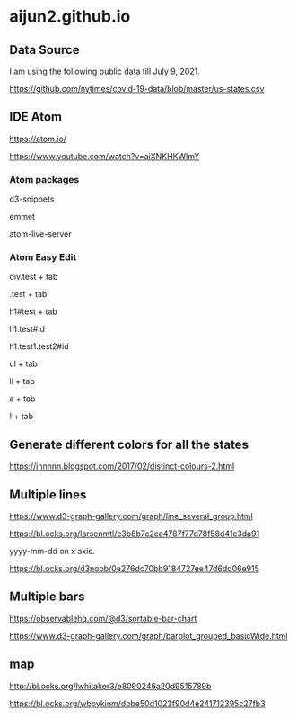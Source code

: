 # aijun2.github.io

## Data Source
I am using the following public data till July 9, 2021.

https://github.com/nytimes/covid-19-data/blob/master/us-states.csv

## IDE Atom

https://atom.io/

https://www.youtube.com/watch?v=aiXNKHKWlmY

### Atom packages

d3-snippets

emmet

atom-live-server

### Atom Easy Edit

div.test + tab

.test + tab

h1#test + tab

h1.test#id

h1.test1.test2#id

ul + tab

li + tab

a + tab

! + tab

## Generate different colors for all the states

https://jnnnnn.blogspot.com/2017/02/distinct-colours-2.html



## Multiple lines

https://www.d3-graph-gallery.com/graph/line_several_group.html

https://bl.ocks.org/larsenmtl/e3b8b7c2ca4787f77d78f58d41c3da91

yyyy-mm-dd on x axis.

https://bl.ocks.org/d3noob/0e276dc70bb9184727ee47d6dd06e915

## Multiple bars

https://observablehq.com/@d3/sortable-bar-chart

https://www.d3-graph-gallery.com/graph/barplot_grouped_basicWide.html

## map

http://bl.ocks.org/lwhitaker3/e8090246a20d9515789b

https://bl.ocks.org/wboykinm/dbbe50d1023f90d4e241712395c27fb3
